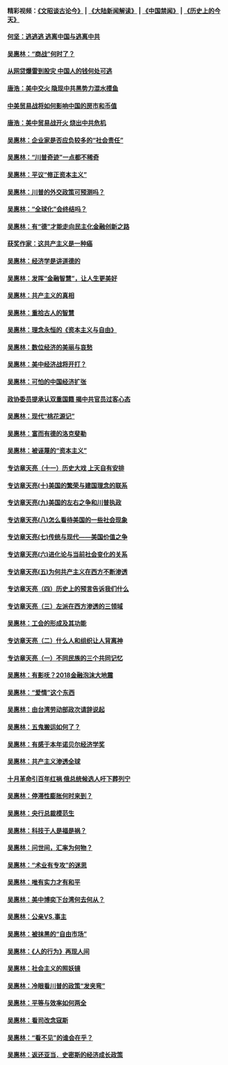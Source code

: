 #### 精彩视频：[《文昭谈古论今》](https://github.com/gfw-breaker/wenzhao/blob/master/README.md?t=11140031) | [《大陆新闻解读》](https://github.com/gfw-breaker/ntdtv-comedy/blob/master/README.md?t=11140031) | [《中国禁闻》](https://github.com/gfw-breaker/ntdtv-news/blob/master/README.md?t=11140031) | [《历史上的今天》](https://github.com/gfw-breaker/today-in-history/blob/master/README.md?t=11140031) 

#### [何坚：逃逃逃 逃离中国与逃离中共](../pages/nsc423/n10592891.md?t=11140031) 

#### [吴惠林：“商战”何时了？](../pages/nsc423/n10573558.md?t=11140031) 

#### [从网贷爆雷到股灾 中国人的钱何处可逃](../pages/nsc423/n10572800.md?t=11140031) 

#### [唐浩：美中交火 隐现中共黑势力混水摸鱼](../pages/nsc423/n10544040.md?t=11140031) 

#### [中美贸易战将如何影响中国的房市和币值](../pages/nsc423/n10543697.md?t=11140031) 

#### [唐浩：美中贸易战开火 烧出中共危机](../pages/nsc423/n10540126.md?t=11140031) 

#### [吴惠林：企业家是否应负较多的“社会责任”](../pages/nsc423/n10535022.md?t=11140031) 

#### [吴惠林：“川普奇迹”一点都不稀奇](../pages/nsc423/n10512808.md?t=11140031) 

#### [吴惠林：平议“修正资本主义”](../pages/nsc423/n10495724.md?t=11140031) 

#### [吴惠林：川普的外交政策可预测吗？](../pages/nsc423/n10462387.md?t=11140031) 

#### [吴惠林：“全球化”会终结吗？](../pages/nsc423/n10452838.md?t=11140031) 

#### [吴惠林：有“德”才能走向民主化金融创新之路](../pages/nsc423/n10432292.md?t=11140031) 

#### [获奖作家：这共产主义是一种癌](../pages/nsc423/n10431541.md?t=11140031) 

#### [吴惠林：经济学是讲道德的](../pages/nsc423/n10398014.md?t=11140031) 

#### [吴惠林：发挥“金融智慧”，让人生更美好](../pages/nsc423/n10375019.md?t=11140031) 

#### [吴惠林：共产主义的真相](../pages/nsc423/n10351394.md?t=11140031) 

#### [吴惠林：重拾古人的智慧](../pages/nsc423/n10337691.md?t=11140031) 

#### [吴惠林：理念永恒的《资本主义与自由》](../pages/nsc423/n10316274.md?t=11140031) 

#### [吴惠林：数位经济的美丽与哀愁](../pages/nsc423/n10292946.md?t=11140031) 

#### [吴惠林：美中经济战将开打？](../pages/nsc423/n10258825.md?t=11140031) 

#### [吴惠林：可怕的中国经济扩张](../pages/nsc423/n10219147.md?t=11140031) 

#### [政协委员提承认双重国籍 揭中共官员过客心态](../pages/nsc423/n10208809.md?t=11140031) 

#### [吴惠林：现代“桃花源记”](../pages/nsc423/n10185234.md?t=11140031) 

#### [吴惠林：富而有德的洛克斐勒](../pages/nsc423/n10142264.md?t=11140031) 

#### [吴惠林：被诬蔑的“资本主义”](../pages/nsc423/n10124816.md?t=11140031) 

#### [专访章天亮（十一）历史大戏 上天自有安排](../pages/nsc423/n10094905.md?t=11140031) 

#### [专访章天亮(十)美国的繁荣与建国理念的联系](../pages/nsc423/n10094899.md?t=11140031) 

#### [专访章天亮(九)美国的左右之争和川普执政](../pages/nsc423/n10094889.md?t=11140031) 

#### [专访章天亮(八)怎么看待美国的一些社会现象](../pages/nsc423/n10094857.md?t=11140031) 

#### [专访章天亮(七)传统与现代——美国价值之争](../pages/nsc423/n10093140.md?t=11140031) 

#### [专访章天亮(六)进化论与当前社会变化的关系](../pages/nsc423/n10092036.md?t=11140031) 

#### [专访章天亮(五)为何共产主义在西方不断渗透](../pages/nsc423/n10083620.md?t=11140031) 

#### [专访章天亮（四）历史上的预言告诉我们什么](../pages/nsc423/n10083606.md?t=11140031) 

#### [专访章天亮（三）左派在西方渗透的三领域](../pages/nsc423/n10081115.md?t=11140031) 

#### [吴惠林：工会的形成及其功能](../pages/nsc423/n10080633.md?t=11140031) 

#### [专访章天亮（二）什么人和组织让人背离神](../pages/nsc423/n10076637.md?t=11140031) 

#### [专访章天亮（一）不同民族的三个共同记忆](../pages/nsc423/n10074188.md?t=11140031) 

#### [吴惠林：有影呒？2018金融泡沫大地震](../pages/nsc423/n10040534.md?t=11140031) 

#### [吴惠林：“爱情”这个东西](../pages/nsc423/n10019423.md?t=11140031) 

#### [吴惠林：由台湾劳动部政次请辞说起](../pages/nsc423/n9979679.md?t=11140031) 

#### [吴惠林：五鬼搬运如何了？](../pages/nsc423/n9925338.md?t=11140031) 

#### [吴惠林：有感于本年诺贝尔经济学奖](../pages/nsc423/n9871883.md?t=11140031) 

#### [吴惠林：共产主义渗透全球](../pages/nsc423/n9812748.md?t=11140031) 

#### [十月革命引百年红祸 俄总统候选人吁下葬列宁](../pages/nsc423/n9810182.md?t=11140031) 

#### [吴惠林：停滞性膨胀何时来到？](../pages/nsc423/n9764136.md?t=11140031) 

#### [吴惠林：央行总裁模范生](../pages/nsc423/n9728134.md?t=11140031) 

#### [吴惠林：科技于人是福是祸？](../pages/nsc423/n9672982.md?t=11140031) 

#### [吴惠林：问世间，汇率为何物？](../pages/nsc423/n9621788.md?t=11140031) 

#### [吴惠林：“术业有专攻”的迷思](../pages/nsc423/n9580363.md?t=11140031) 

#### [吴惠林：唯有实力才有和平](../pages/nsc423/n9529599.md?t=11140031) 

#### [吴惠林：美中博奕下台湾何去何从？](../pages/nsc423/n9483598.md?t=11140031) 

#### [吴惠林：公亲VS.事主](../pages/nsc423/n9425637.md?t=11140031) 

#### [吴惠林：被抹黑的“自由市场”](../pages/nsc423/n9351545.md?t=11140031) 

#### [吴惠林：《人的行为》再现人间](../pages/nsc423/n9296339.md?t=11140031) 

#### [吴惠林：社会主义的照妖镜](../pages/nsc423/n9243460.md?t=11140031) 

#### [吴惠林：冷眼看川普的政策“发夹弯”](../pages/nsc423/n9120684.md?t=11140031) 

#### [吴惠林：平等与效率如何两全](../pages/nsc423/n9075430.md?t=11140031) 

#### [吴惠林：看司改念寇斯](../pages/nsc423/n9024915.md?t=11140031) 

#### [吴惠林：“看不见”的谁会在乎？](../pages/nsc423/n8977488.md?t=11140031) 

#### [吴惠林：返还亚当．史密斯的经济成长政策](../pages/nsc423/n8931896.md?t=11140031) 

